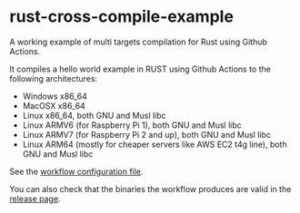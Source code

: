 # rust-cross-compile-example

A working example of multi targets compilation for Rust using Github Actions.

It compiles a hello world example in RUST using Github Actions to the following architectures:

* Windows x86_64
* MacOSX x86_64
* Linux x86_64, both GNU and Musl libc
* Linux ARMV6 (for Raspberry Pi 1), both GNU and Musl libc
* Linux ARMV7 (for Raspberry Pi 2 and up), both GNU and Musl libc
* Linux ARM64 (mostly for cheaper servers like AWS EC2 t4g line), both GNU and Musl libc

See the [workflow configuration file](./.github/workflows/rust.yml).

You can also check that the binaries the workflow produces are valid in the [release page](https://github.com/nicolas-van/rust-cross-compile-example/releases).